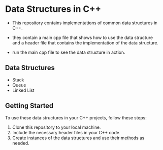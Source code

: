 # Data Structures in C++

- This repository contains implementations of common data structures in C++. 

- they contain a main cpp file that shows how to use the data structure and a header file that contains the implementation of the data structure.
- run the main cpp file to see the data structure in action.
## Data Structures


- Stack
- Queue
- Linked List


## Getting Started

To use these data structures in your C++ projects, follow these steps:

1. Clone this repository to your local machine.
2. Include the necessary header files in your C++ code.
3. Create instances of the data structures and use their methods as needed.


